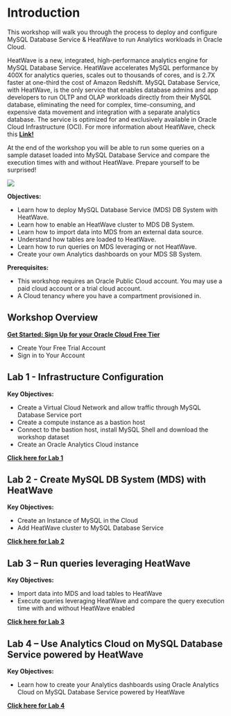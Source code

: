 # Introduction

This workshop will walk you through the process to deploy and configure MySQL Database Service & HeatWave to run Analytics workloads in Oracle Cloud. 
 
HeatWave is a new, integrated, high-performance analytics engine for MySQL Database Service. HeatWave accelerates MySQL performance by 400X for analytics queries, scales out to thousands of cores, and is 2.7X faster at one-third the cost of Amazon Redshift. MySQL Database Service, with HeatWave, is the only service that enables database admins and app developers to run OLTP and OLAP workloads directly from their MySQL database, eliminating the need for complex, time-consuming, and expensive data movement and integration with a separate analytics database. The service is optimized for and exclusively available in Oracle Cloud Infrastructure (OCI). For more information about HeatWave, check this **[Link!](https://www.oracle.com/ie/mysql/heatwave/)**
 
At the end of the workshop you will be able to run some queries on a sample dataset loaded into MySQL Database Service and compare the execution times with and without HeatWave. Prepare yourself to be surprised! 
 

![](./images/Intro.png)


**Objectives:**

-	Learn how to deploy MySQL Database Service (MDS) DB System with HeatWave.
-	Learn how to enable an HeatWave cluster to MDS DB System.
-	Learn how to import data into MDS from an external data source.
-	Understand how tables are loaded to HeatWave.
-	Learn how to run queries on MDS leveraging or not HeatWave.
-   Create your own Analytics dashboards on your MDS SB System.



**Prerequisites:**
-  This workshop requires an Oracle Public Cloud account. You may use a paid cloud account or a trial cloud account.
-  A Cloud tenancy where you have a compartment provisioned in.
  


## **Workshop Overview**

**[Get Started: Sign Up for your Oracle Cloud Free Tier](signup/signup.md)**

- Create Your Free Trial Account
- Sign in to Your Account
  

## Lab 1 - Infrastructure Configuration 

**Key Objectives:**
 
-	Create a Virtual Cloud Network and allow traffic through MySQL Database Service port
-	Create a compute instance as a bastion host
-	Connect to the bastion host, install MySQL Shell and download the workshop dataset
-   Create an Oracle Analytics Cloud instance


**[Click here for Lab 1](/infrastructure/infrastructure.md)**


## Lab 2 - Create MySQL DB System (MDS) with HeatWave 

**Key Objectives:**

-  Create an Instance of MySQL in the Cloud
-  Add HeatWave cluster to MySQL Database Service

  
**[Click here for Lab 2](/dbmds/dbmds.md)**


## Lab 3 – Run queries leveraging HeatWave
 
**Key Objectives:**

-  Import data into MDS and load tables to HeatWave
-  Execute queries leveraging HeatWave and compare the query execution time with and without HeatWave enabled
  
**[Click here for Lab 3](/heatwave/heatwave.md)**


## Lab 4 – Use Analytics Cloud on MySQL Database Service powered by HeatWave

**Key Objectives:**

- Learn how to create your Analytics dashboards using Oracle Analytics Cloud on MySQL Database Service powered by HeatWave


**[Click here for Lab 4](/analytics/analytics.md)**